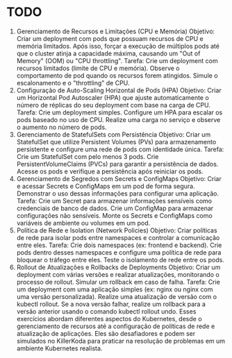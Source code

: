 # TODO


1. Gerenciamento de Recursos e Limitações (CPU e Memória)
Objetivo: Criar um deployment com pods que possuam recursos de CPU e memória limitados. Após isso, forçar a execução de múltiplos pods até que o cluster atinja a capacidade máxima, causando um "Out of Memory" (OOM) ou "CPU throttling".
Tarefa:
Crie um deployment com recursos limitados (limite de CPU e memória).
Observe o comportamento de pod quando os recursos forem atingidos.
Simule o escalonamento e o "throttling" de CPU.
2. Configuração de Auto-Scaling Horizontal de Pods (HPA)
Objetivo: Criar um Horizontal Pod Autoscaler (HPA) que ajuste automaticamente o número de réplicas do seu deployment com base na carga de CPU.
Tarefa:
Crie um deployment simples.
Configure um HPA para escalar os pods baseado no uso de CPU.
Realize uma carga no serviço e observe o aumento no número de pods.
3. Gerenciamento de StatefulSets com Persistência
Objetivo: Criar um StatefulSet que utilize Persistent Volumes (PVs) para armazenamento persistente e configure uma rede de pods com identidade única.
Tarefa:
Crie um StatefulSet com pelo menos 3 pods.
Crie PersistentVolumeClaims (PVCs) para garantir a persistência de dados.
Acesse os pods e verifique a persistência após reiniciar os pods.
4. Gerenciamento de Segredos com Secrets e ConfigMaps
Objetivo: Criar e acessar Secrets e ConfigMaps em um pod de forma segura. Demonstrar o uso dessas informações para configurar uma aplicação.
Tarefa:
Crie um Secret para armazenar informações sensíveis como credenciais de banco de dados.
Crie um ConfigMap para armazenar configurações não sensíveis.
Monte os Secrets e ConfigMaps como variáveis de ambiente ou volumes em um pod.
5. Política de Rede e Isolation (Network Policies)
Objetivo: Criar políticas de rede para isolar pods entre namespaces e controlar a comunicação entre eles.
Tarefa:
Crie dois namespaces (ex: frontend e backend).
Crie pods dentro desses namespaces e configure uma política de rede para bloquear o tráfego entre eles.
Teste o isolamento de rede entre os pods.
6. Rollout de Atualizações e Rollbacks de Deployments
Objetivo: Criar um deployment com várias versões e realizar atualizações, monitorando o processo de rollout. Simular um rollback em caso de falha.
Tarefa:
Crie um deployment com uma aplicação simples (ex: nginx ou nginx com uma versão personalizada).
Realize uma atualização de versão com o kubectl rollout.
Se a nova versão falhar, realize um rollback para a versão anterior usando o comando kubectl rollout undo.
Esses exercícios abordam diferentes aspectos do Kubernetes, desde o gerenciamento de recursos até a configuração de políticas de rede e atualização de aplicações. Eles são desafiadores e podem ser simulados no KillerKoda para praticar na resolução de problemas em um ambiente Kubernetes realista.







